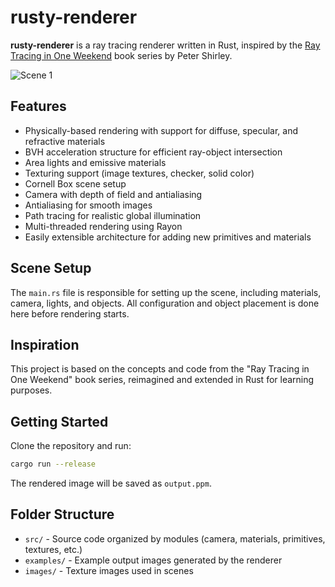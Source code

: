 # rusty-renderer

**rusty-renderer** is a ray tracing renderer written in Rust, inspired by the [Ray Tracing in One Weekend](https://raytracing.github.io/) book series by Peter Shirley.

![Scene 1](examples/scene1.png)

## Features

- Physically-based rendering with support for diffuse, specular, and refractive materials
- BVH acceleration structure for efficient ray-object intersection
- Area lights and emissive materials
- Texturing support (image textures, checker, solid color)
- Cornell Box scene setup
- Camera with depth of field and antialiasing
- Antialiasing for smooth images
- Path tracing for realistic global illumination
- Multi-threaded rendering using Rayon
- Easily extensible architecture for adding new primitives and materials

## Scene Setup

The `main.rs` file is responsible for setting up the scene, including materials, camera, lights, and objects. All configuration and object placement is done here before rendering starts.

## Inspiration

This project is based on the concepts and code from the "Ray Tracing in One Weekend" book series, reimagined and extended in Rust for learning purposes.

## Getting Started

Clone the repository and run:

```sh
cargo run --release
```

The rendered image will be saved as `output.ppm`.

## Folder Structure

- `src/` - Source code organized by modules (camera, materials, primitives, textures, etc.)
- `examples/` - Example output images generated by the renderer
- `images/` - Texture images used in scenes 

##